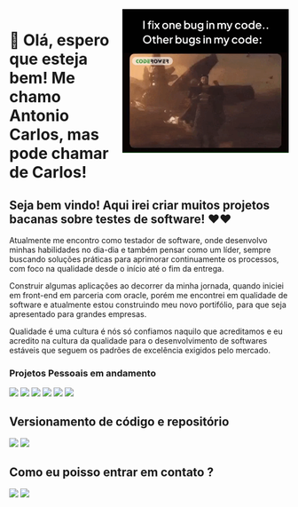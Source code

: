 <img src = "tester.gif" width = "300px" align = "right">


# 👀 Olá, espero que esteja bem! Me chamo Antonio Carlos, mas pode chamar de Carlos!

## Seja bem vindo! Aqui irei criar muitos projetos bacanas sobre testes de software! ❤❤
Atualmente me encontro como testador de software, onde desenvolvo minhas habilidades no dia-dia e também pensar como um líder, sempre buscando soluções práticas para aprimorar continuamente os processos, com foco na qualidade desde o início até o fim da entrega.

Construir algumas aplicações ao decorrer da minha jornada, quando iniciei em front-end em parceria com oracle, porém me encontrei em qualidade de software e atualmente estou construindo meu novo portifólio, para que seja apresentado para grandes empresas.

Qualidade é uma cultura é nós só confiamos naquilo que acreditamos e eu acredito na cultura da qualidade para o desenvolvimento de softwares estáveis que seguem os padrões de excelência exigidos pelo mercado.

### Projetos Pessoais em andamento

<img src="https://img.shields.io/badge/Microsoft_Excel-217346?style=for-the-badge&logo=microsoft-excel&logoColor=white" /> <img src="https://img.shields.io/badge/Miro-F7C922?style=for-the-badge&logo=Miro&logoColor=050036" /> <img src="https://img.shields.io/badge/Postman-FF6C37?style=for-the-badge&logo=Postman&logoColor=white" />
<img src="https://img.shields.io/badge/jira-%230A0FFF.svg?style=for-the-badge&logo=jira&logoColor=white" /> <img src="https://img.shields.io/badge/-cypress-%23E5E5E5?style=for-the-badge&logo=cypress&logoColor=058a5e" /> <img src="https://img.shields.io/badge/Cucumber-43B02A?style=for-the-badge&logo=cucumber&logoColor=white" />

## Versionamento de código e repositório
<img src="https://img.shields.io/badge/GitHub-100000?style=for-the-badge&logo=github&logoColor=white" /> <img src="https://img.shields.io/badge/GIT-E44C30?style=for-the-badge&logo=git&logoColor=white" />

## Como eu poisso entrar em contato ?
[<img src="https://img.shields.io/badge/linkedin-%230077B5.svg?&style=for-the-badge&logo=linkedin&logoColor=white" />](https://www.linkedin.com/in/antonio-carlos-b75a72280/) 
[<img src="https://img.shields.io/badge/Gmail-D14836?style=for-the-badge&logo=gmail&logoColor=white" />](ti.antoniocarllos@gmail.com)
